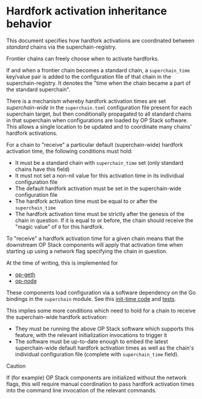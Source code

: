 # Hardfork activation inheritance behavior

This document specifies how hardfork activations are coordinated between _standard_ chains via the superchain-registry.

Frontier chains can freely choose when to activate hardforks.

If and when a frontier chain becomes a standard chain, a `superchain_time` key/value pair is added to the configuration file of that chain in the superchain-registry. It denotes the "time when the chain became a part of the standard superchain".

There is a mechanism whereby hardfork activation times are set _superchain-wide_ in the `superchain.toml` configuration file present for each superchain target, but then conditionally propagated to all standard chains in that superchain when configurations are loaded by OP Stack software. This allows a single location to be updated and to coordinate many chains' hardfork activations.

For a chain to "receive" a particular default (superchain-wide) hardfork activation time, the following conditions must hold:
* It must be a standard chain with `superchain_time` set (only standard chains have this field)
* It must not set a non-nil value for this activation time in its individual configuration file
* The default hardfork activation must be set in the superchain-wide configuration file
* The hardfork activation time must be equal to or after the `superchain_time`
* The hardfork activation time must be strictly after the genesis of the chain in question. If it is equal to or before, the chain should receive the "magic value" of `0` for this hardfork.

To "receive" a hardfork activation time for a given chain means that the downstream OP Stack components will apply that activation time when starting up using a network flag specifying the chain in question.

At the time of writing, this is implemented for
* [op-geth](https://docs.optimism.io/builders/node-operators/configuration/base-config#initialization-via-network-flags)
* [op-node](https://docs.optimism.io/builders/node-operators/configuration/base-config#configuring-op-node)

These components load configuration via a software dependency on the Go bindings in the `superchain` module. See this [init-time code](../superchain/superchain.go#L163-L205) and [tests](../superchain/superchain_test.go#L226-L308).

This implies some more conditions which need to hold for a chain to receive the superchain-wide hardfork activation:
* They must be running the above OP Stack software which supports this feature, with the relevant initialization invocations to trigger it
* The software must be up-to-date enough to embed the latest superchain-wide default hardfork activation times as well as the chain's individual configuration file (complete with `superchain_time` field).

> [!CAUTION]
> If (for example) OP Stack components are initialized without the network flags, this will require manual coordination to pass hardfork activation times into the command line invocation of the relevant commands.
